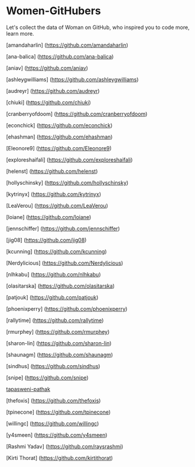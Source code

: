 # Women-GitHubers
Let's collect the data of Woman on GitHub, who inspired you to code more, learn more.

[amandaharlin] (https://github.com/amandaharlin)

[ana-balica] (https://github.com/ana-balica)

[aniav] (https://github.com/aniav)

[ashleygwilliams] (https://github.com/ashleygwilliams)

[audreyr] (https://github.com/audreyr)

[chiuki] (https://github.com/chiuki)

[cranberryofdoom] (https://github.com/cranberryofdoom)

[econchick] (https://github.com/econchick)

[ehashman] (https://github.com/ehashman)

[Eleonore9] (https://github.com/Eleonore9)

[exploreshaifali] (https://github.com/exploreshaifali)

[helenst] (https://github.com/helenst)

[hollyschinsky] (https://github.com/hollyschinsky)

[kytrinyx] (https://github.com/kytrinyx)

[LeaVerou] (https://github.com/LeaVerou)

[loiane] (https://github.com/loiane)

[jennschiffer] (https://github.com/jennschiffer)

[jig08] (https://github.com/jig08)

[kcunning] (https://github.com/kcunning)

[Nerdylicious] (https://github.com/Nerdylicious)

[nlhkabu] (https://github.com/nlhkabu)

[olasitarska] (https://github.com/olasitarska)

[patjouk] (https://github.com/patjouk)

[phoenixperry] (https://github.com/phoenixperry)

[rallytime] (https://github.com/rallytime)

[rmurphey] (https://github.com/rmurphey)

[sharon-lin] (https://github.com/sharon-lin)

[shaunagm] (https://github.com/shaunagm)

[sindhus] (https://github.com/sindhus)

[snipe] (https://github.com/snipe)

[tapasweni-pathak](https://github.com/tapasweni-pathak)

[thefoxis] (https://github.com/thefoxis)

[tpinecone] (https://github.com/tpinecone)

[willingc] (https://github.com/willingc)

[y4smeen] (https://github.com/y4smeen)

[Rashmi Yadav] (https://github.com/raysrashmi)

[Kirti Thorat] (https://github.com/kirtithorat)







